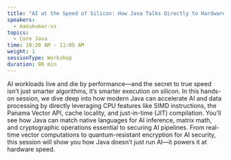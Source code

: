 ```yaml
---
title: "AI at the Speed of Silicon: How Java Talks Directly to Hardware"
speakers:
  - manukumar-vs
topics:
  - Core Java
time: 10:20 AM - 11:05 AM
weight: 1
sessionType: Workshop
duration: 90 min 
---
```


AI workloads live and die by performance—and the secret to true speed isn’t just smarter algorithms, it’s smarter execution on silicon. In this hands-on session, we dive deep into how modern Java can accelerate AI and data processing by directly leveraging CPU features like SIMD instructions, the Panama Vector API, cache locality, and just-in-time (JIT) compilation. You’ll see how Java can match native languages for AI inference, matrix math, and cryptographic operations essential to securing AI pipelines. From real-time vector computations to quantum-resistant encryption for AI security, this session will show you how Java doesn’t just run AI—it powers it at hardware speed.
